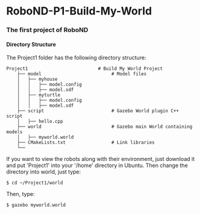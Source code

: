 # RoboND-P1-Build-My-World
### The first project of RoboND


#### Directory Structure

The Project1 folder has the following directory structure:
```text
Project1                          # Build My World Project 
    ├── model                          # Model files 
    │   ├── myhouse
    │   │   ├── model.config
    │   │   ├── model.sdf
    │   ├── myturtle
    │   │   ├── model.config
    │   │   ├── model.sdf
    ├── script                         # Gazebo World plugin C++ script      
    │   ├── hello.cpp
    ├── world                          # Gazebo main World containing models 
    │   ├── myworld.world
    ├── CMakeLists.txt                 # Link libraries 
    └──                              
```
If you want to view the robots along with their environment, just download it and put 'Project1' into your '/home' directory in Ubuntu. Then change the directory into world, just type:
```
$ cd ~/Project1/world
```
Then, type:
```
$ gazebo myworld.world
```
